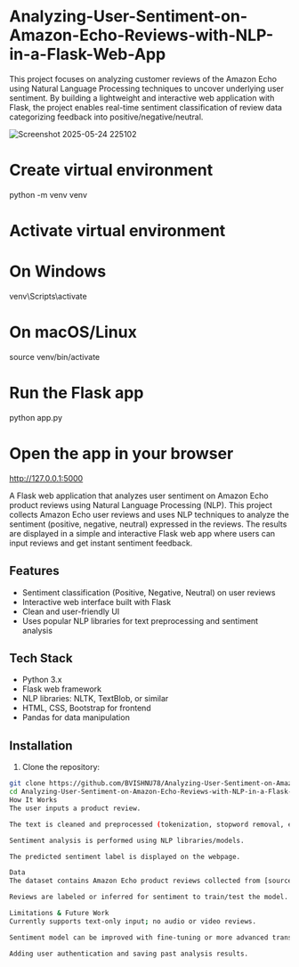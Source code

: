 # Analyzing-User-Sentiment-on-Amazon-Echo-Reviews-with-NLP-in-a-Flask-Web-App
This project focuses on analyzing customer reviews of the Amazon Echo using Natural Language Processing techniques to uncover underlying user sentiment. By building a lightweight and interactive web application with Flask, the project enables real-time sentiment classification of review data categorizing feedback into positive/negative/neutral.  

![Screenshot 2025-05-24 225102](https://github.com/user-attachments/assets/93c34582-b547-4301-ace7-aba0c071f5fd)


# Create virtual environment
python -m venv venv

# Activate virtual environment
# On Windows
venv\Scripts\activate

# On macOS/Linux
source venv/bin/activate

# Run the Flask app
python app.py

# Open the app in your browser
http://127.0.0.1:5000


A Flask web application that analyzes user sentiment on Amazon Echo product reviews using Natural Language Processing (NLP).
This project collects Amazon Echo user reviews and uses NLP techniques to analyze the sentiment (positive, negative, neutral) expressed in the reviews. The results are displayed in a simple and interactive Flask web app where users can input reviews and get instant sentiment feedback.

## Features

- Sentiment classification (Positive, Negative, Neutral) on user reviews  
- Interactive web interface built with Flask  
- Clean and user-friendly UI  
- Uses popular NLP libraries for text preprocessing and sentiment analysis  

## Tech Stack

- Python 3.x  
- Flask web framework  
- NLP libraries: NLTK, TextBlob, or similar  
- HTML, CSS, Bootstrap for frontend  
- Pandas for data manipulation  

## Installation

1. Clone the repository:

```bash
git clone https://github.com/BVISHNU78/Analyzing-User-Sentiment-on-Amazon-Echo-Reviews-with-NLP-in-a-Flask-Web-App.git
cd Analyzing-User-Sentiment-on-Amazon-Echo-Reviews-with-NLP-in-a-Flask-Web-App
How It Works
The user inputs a product review.

The text is cleaned and preprocessed (tokenization, stopword removal, etc.).

Sentiment analysis is performed using NLP libraries/models.

The predicted sentiment label is displayed on the webpage.

Data
The dataset contains Amazon Echo product reviews collected from [source, e.g., Kaggle or Amazon].

Reviews are labeled or inferred for sentiment to train/test the model.

Limitations & Future Work
Currently supports text-only input; no audio or video reviews.

Sentiment model can be improved with fine-tuning or more advanced transformers.

Adding user authentication and saving past analysis results.
